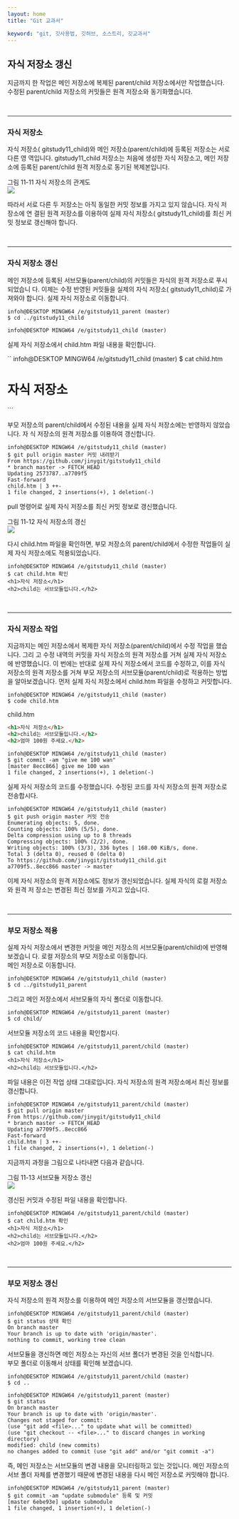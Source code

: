 ```yaml
---
layout: home
title: "Git 교과서"

keyword: "git, 깃사용법, 깃허브, 소스트리, 깃교과서"
---
```

## 자식 저장소 갱신
지금까지 한 작업은 메인 저장소에 복제된 parent/child 저장소에서만 작업했습니다. 수정된
parent/child 저장소의 커밋들은 원격 저장소와 동기화했습니다.  

<br>
<hr>

### 자식 저장소
자식 저장소( gitstudy11_child)와 메인 저장소(parent/child)에 등록된 저장소는 서로 다른 영
역입니다. gitstudy11_child 저장소는 처음에 생성한 자식 저장소고, 메인 저장소에 등록된
parent/child 원격 저장소로 동기된 복제본입니다.  
 
그림 11-11 자식 저장소의 관계도  
![](./img/11-11.jpg)

따라서 서로 다른 두 저장소는 아직 동일한 커밋 정보를 가지고 있지 않습니다. 자식 저장소에 연
결된 원격 저장소를 이용하여 실제 자식 저장소( gitstudy11_child)를 최신 커밋 정보로 갱신해야
합니다.  

<br>
<hr>

### 자식 저장소 갱신
메인 저장소에 등록된 서브모듈(parent/child)의 커밋들은 자식의 원격 저장소로 푸시되었습니
다. 이제는 수정 반영된 커밋들을 실제의 자식 저장소( gitstudy11_child)로 가져와야 합니다.
실제 자식 저장소로 이동합니다.  

```
infoh@DESKTOP MINGW64 /e/gitstudy11_parent (master)
$ cd ../gitstudy11_child 

infoh@DESKTOP MINGW64 /e/gitstudy11_child (master)
```

실제 자식 저장소에서 child.htm 파일 내용을 확인합니다.  

``
infoh@DESKTOP MINGW64 /e/gitstudy11_child (master)
$ cat child.htm
<h1>자식 저장소</h1>
```

부모 저장소의 parent/child에서 수정된 내용을 실제 자식 저장소에는 반영하지 않았습니다. 자
식 저장소의 원격 저장소를 이용하여 갱신합니다.  

```
infoh@DESKTOP MINGW64 /e/gitstudy11_child (master)
$ git pull origin master 커밋 내려받기
From https://github.com/jinygit/gitstudy11_child
* branch master -> FETCH_HEAD
Updating 2573787..a7709f5
Fast-forward
child.htm | 3 ++-
1 file changed, 2 insertions(+), 1 deletion(-)
```

pull 명령어로 실제 자식 저장소를 최신 커밋 정보로 갱신했습니다.  

그림 11-12 자식 저장소의 갱신  
![](./img/11-12.jpg)

다시 child.htm 파일을 확인하면, 부모 저장소의 parent/child에서 수정한 작업들이 실제 자식
저장소에도 적용되었습니다.  

```
infoh@DESKTOP MINGW64 /e/gitstudy11_child (master)
$ cat child.htm 확인
<h1>자식 저장소</h1>
<h2>child는 서브모듈입니다.</h2>
```

<br>
<hr>

### 자식 저장소 작업
지금까지는 메인 저장소에서 복제한 자식 저장소(parent/child)에서 수정 작업을 했습니다. 그리
고 수정 내역의 커밋을 자식 저장소의 원격 저장소를 거쳐 실제 자식 저장소에 반영했습니다. 이
번에는 반대로 실제 자식 저장소에서 코드를 수정하고, 이를 자식 저장소의 원격 저장소를 거쳐
부모 저장소의 서브모듈(parent/child)로 적용하는 방법을 알아보겠습니다.
먼저 실제 자식 저장소에서 child.htm 파일을 수정하고 커밋합니다.  

```
infoh@DESKTOP MINGW64 /e/gitstudy11_child (master)
$ code child.htm 
```

child.htm
```html
<h1>자식 저장소</h1>
<h2>child는 서브모듈입니다.</h2>
<h2>엄마 100원 주세요.</h2>
```

```
infoh@DESKTOP MINGW64 /e/gitstudy11_child (master)
$ git commit -am "give me 100 wan" 
[master 8ecc866] give me 100 wan
1 file changed, 2 insertions(+), 1 deletion(-)
```

실제 자식 저장소의 코드를 수정했습니다. 수정된 코드를 자식 저장소의 원격 저장소로 전송합시다.  

```
infoh@DESKTOP MINGW64 /e/gitstudy11_child (master)
$ git push origin master 커밋 전송
Enumerating objects: 5, done.
Counting objects: 100% (5/5), done.
Delta compression using up to 8 threads
Compressing objects: 100% (2/2), done.
Writing objects: 100% (3/3), 336 bytes | 168.00 KiB/s, done.
Total 3 (delta 0), reused 0 (delta 0)
To https://github.com/jinygit/gitstudy11_child.git
a7709f5..8ecc866 master -> master
```

이제 자식 저장소의 원격 저장소에도 정보가 갱신되었습니다. 실제 자식의 로컬 저장소와 원격 저
장소는 변경된 최신 정보를 가지고 있습니다.  

<br>
<hr>

### 부모 저장소 적용
실제 자식 저장소에서 변경한 커밋을 메인 저장소의 서브모듈(parent/child)에 반영해 보겠습니
다. 로컬 저장소의 부모 저장소로 이동합니다.  
메인 저장소로 이동합니다.  

```
infoh@DESKTOP MINGW64 /e/gitstudy11_child (master)
$ cd ../gitstudy11_parent 
```

그리고 메인 저장소에서 서브모듈의 자식 폴더로 이동합니다.  
```
infoh@DESKTOP MINGW64 /e/gitstudy11_parent (master)
$ cd child/ 
```

서브모듈 저장소의 코드 내용을 확인합시다.  

```
infoh@DESKTOP MINGW64 /e/gitstudy11_parent/child (master)
$ cat child.htm 
<h1>자식 저장소</h1>
<h2>child는 서브모듈입니다.</h2>
```

파일 내용은 이전 작업 상태 그대로입니다. 자식 저장소의 원격 저장소에서 최신 정보를 갱신합니다.  

```
infoh@DESKTOP MINGW64 /e/gitstudy11_parent/child (master)
$ git pull origin master 
From https://github.com/jinygit/gitstudy11_child
* branch master -> FETCH_HEAD
Updating a7709f5..8ecc866
Fast-forward
child.htm | 3 ++-
1 file changed, 2 insertions(+), 1 deletion(-)
```

지금까지 과정을 그림으로 나타내면 다음과 같습니다.  

그림 11-13 서브모듈 저장소 갱신  
![](./img/11-13.jpg)


갱신된 커밋과 수정된 파일 내용을 확인합니다.  

```
infoh@DESKTOP MINGW64 /e/gitstudy11_parent/child (master)
$ cat child.htm 확인
<h1>자식 저장소</h1>
<h2>child는 서브모듈입니다.</h2>
<h2>엄마 100원 주세요.</h2>
```

<br>
<hr>

### 부모 저장소 갱신
자식 저장소의 원격 저장소를 이용하여 메인 저장소의 서브모듈을 갱신했습니다.  

```
infoh@DESKTOP MINGW64 /e/gitstudy11_parent/child (master)
$ git status 상태 확인
On branch master
Your branch is up to date with 'origin/master'.
nothing to commit, working tree clean
```

서브모듈을 갱신하면 메인 저장소는 자신의 서브 폴더가 변경된 것을 인식합니다.  
부모 폴더로 이동해서 상태를 확인해 보겠습니다.  

```
infoh@DESKTOP MINGW64 /e/gitstudy11_parent/child (master)
$ cd .. 

infoh@DESKTOP MINGW64 /e/gitstudy11_parent (master)
$ git status 
On branch master
Your branch is up to date with 'origin/master'.
Changes not staged for commit:
(use "git add <file>..." to update what will be committed)
(use "git checkout -- <file>..." to discard changes in working directory)
modified: child (new commits)
no changes added to commit (use "git add" and/or "git commit -a")
```

즉, 메인 저장소는 서브모듈의 변경 내용을 모니터링하고 있는 것입니다. 메인 저장소의 서브 폴더
자체를 변경했기 때문에 변경된 내용을 다시 메인 저장소로 커밋해야 합니다.  

```
infoh@DESKTOP MINGW64 /e/gitstudy11_parent (master)
$ git commit -am "update submodule" 등록 및 커밋
[master 6ebe93e] update submodule
1 file changed, 1 insertion(+), 1 deletion(-)
```

<br><br>
